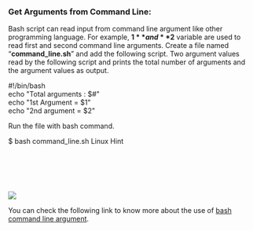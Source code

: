 ### Get Arguments from Command Line:

Bash script can read input from command line argument like other programming language. For example, **$1** and **$2** variable are used to read first and second command line arguments. Create a file named “**command_line.sh**” and add the following script. Two argument values read by the following script and prints the total number of arguments and the argument values as output.

#!/bin/bash  
echo "Total arguments : $#"  
echo "1st Argument = $1"  
echo "2nd argument = $2"

Run the file with bash command.

$ bash command_line.sh Linux Hint

![](data:image/svg+xml,%3Csvg%20xmlns='http://www.w3.org/2000/svg'%20viewBox='0%200%20731%2096'%3E%3C/svg%3E)

![](https://linuxhint.com/wp-content/uploads/2018/07/h14.png)

You can check the following link to know more about the use of [bash command line argument](https://linuxhint.com/command_line_arguments_bash_script/).
